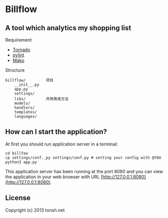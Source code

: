 # Billflow

## A tool which analytics my shopping list

Requirement

* [Tornado](http://www.tornadoweb.org)
* [pylint](http://pypi.python.org/pypi/pylint)
* [Mako](http://docs.makotemplates.org/en/latest/usage.html)

Structure

    billflow/         项目
        __init__.py
        app.py
        settings/
        libs/         共用类或方法
        models/
        handlers/
        templates/
        languages/

## How can I start the application?

At first you should run application server in a terminal:

    cd billfow
    cp settings/conf._py settings/conf.py # setting your config with @YOU
    python3 app.py

This application server has been running at the port 8080 and you can view the application in your web browser with URL [http://127.0.0.1:8080](http://127.0.0.1:8080).

## License

Copyright (c) 2013 tonsh.net
